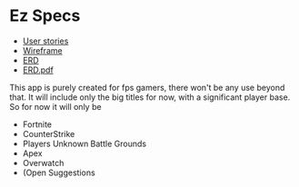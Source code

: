 # Ez Specs

* [User stories](docs/user-stories.md)
* [Wireframe](docs/Wireframe.png)
* [ERD](docs/ERD.md)
* [ERD.pdf](docs/ERD.pdf)

This app is purely created for fps gamers, there won't be any use beyond that. It will include only the big titles for now, with a significant player base. So for now it will only be

* Fortnite
* CounterStrike
* Players Unknown Battle Grounds
* Apex
* Overwatch
* (Open Suggestions